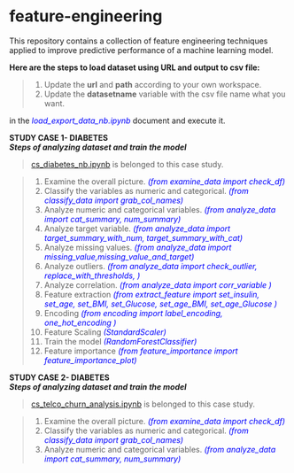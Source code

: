 # feature-engineering
This repository contains a collection of feature engineering techniques applied to improve predictive performance of a machine learning model.

**Here are the steps to load dataset using URL and output to csv file:**
>1. Update the **url** and **path** according to your own workspace. 
>2. Update the **datasetname** variable with the csv file name what you want.

in the <span style="color:blue">*load_export_data_nb.ipynb*</span> document and execute it.


**STUDY CASE 1- DIABETES**    
***Steps of analyzing dataset and train the model***
> [cs_diabetes_nb.ipynb](./workspaces/feature-engineering/notebooks/cs_diabetes_nb.ipynb)  is belonged to this case study. 

>1. Examine the overall picture. <span style="color:blue">*(from examine_data import check_df)*</span> 
>2. Classify the variables as numeric and categorical. <span style="color:blue">*(from classify_data import grab_col_names)*</span> 
>3. Analyze numeric and categorical variables. <span style="color:blue">*(from analyze_data import cat_summary, num_summary)*</span> 
>4. Analyze target variable. <span style="color:blue">*(from analyze_data import target_summary_with_num, target_summary_with_cat)*</span> 
>5. Analyze missing values. <span style="color:blue">*(from analyze_data import missing_value,missing_value_and_target)*</span>
>6. Analyze outliers. <span style="color:blue">*(from analyze_data import check_outlier, replace_with_thresholds, )*</span>
>7. Analyze correlation. <span style="color:blue">*(from analyze_data import corr_variable )*</span>
>8. Feature extraction <span style="color:blue">*(from extract_feature import set_insulin, set_age, set_BMI, set_Glucose, set_age_BMI, set_age_Glucose )*</span>
>9. Encoding <span style="color:blue">*(from encoding import label_encoding, one_hot_encoding )*</span>
>10. Feature Scaling <span style="color:blue">*(StandardScaler)*</span>
>11. Train the model <span style="color:blue">*(RandomForestClassifier)*</span>
>12. Feature importance <span style="color:blue">*(from feature_importance import feature_importance_plot)*</span>


**STUDY CASE 2- DIABETES**    
***Steps of analyzing dataset and train the model***
> [cs_telco_churn_analysis.ipynb](./workspaces/feature-engineering/notebooks/cs_diabetes_nb.ipynb)  is belonged to this case study. 

>1. Examine the overall picture. <span style="color:blue">*(from examine_data import check_df)*</span> 
>2. Classify the variables as numeric and categorical. <span style="color:blue">*(from classify_data import grab_col_names)*</span> 
>3. Analyze numeric and categorical variables. <span style="color:blue">*(from analyze_data import cat_summary, num_summary)*</span> 